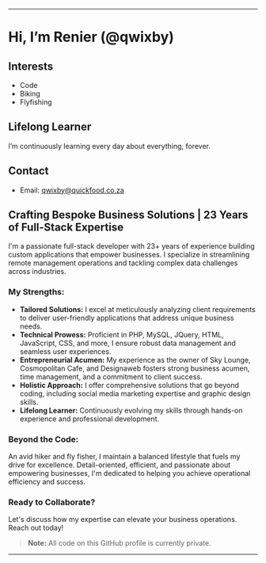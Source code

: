 
---

# Hi, I’m Renier (@qwixby)

## Interests
- Code
- Biking
- Flyfishing

## Lifelong Learner
I’m continuously learning every day about everything, forever.

## Contact
- Email: qwixby@quickfood.co.za

## Crafting Bespoke Business Solutions | 23 Years of Full-Stack Expertise

I'm a passionate full-stack developer with 23+ years of experience building custom applications that empower businesses. I specialize in streamlining remote management operations and tackling complex data challenges across industries.

### My Strengths:

- **Tailored Solutions:** I excel at meticulously analyzing client requirements to deliver user-friendly applications that address unique business needs.
- **Technical Prowess:** Proficient in PHP, MySQL, JQuery, HTML, JavaScript, CSS, and more, I ensure robust data management and seamless user experiences.
- **Entrepreneurial Acumen:** My experience as the owner of Sky Lounge, Cosmopolitan Cafe, and Designaweb fosters strong business acumen, time management, and a commitment to client success.
- **Holistic Approach:** I offer comprehensive solutions that go beyond coding, including social media marketing expertise and graphic design skills.
- **Lifelong Learner:** Continuously evolving my skills through hands-on experience and professional development.

### Beyond the Code:

An avid hiker and fly fisher, I maintain a balanced lifestyle that fuels my drive for excellence. Detail-oriented, efficient, and passionate about empowering businesses, I'm dedicated to helping you achieve operational efficiency and success.

### Ready to Collaborate?

Let's discuss how my expertise can elevate your business operations. Reach out today!

> **Note:** All code on this GitHub profile is currently private.

---

